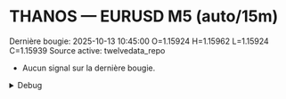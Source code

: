 # THANOS — EURUSD M5 (auto/15m)
Dernière bougie: 2025-10-13 10:45:00  O=1.15924  H=1.15962  L=1.15924  C=1.15939
Source active: twelvedata_repo

- Aucun signal sur la dernière bougie.

<details><summary>Debug</summary>

- TD_API_KEY manquant.

</details>